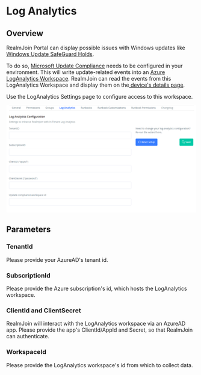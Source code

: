 # Log Analytics

## Overview

RealmJoin Portal can display possible issues with Windows updates like [Windows Update SafeGuard Holds](https://docs.microsoft.com/en-us/windows/deployment/update/safeguard-holds).

To do so, [Microsoft Update Compliance](https://docs.microsoft.com/en-us/windows/deployment/update/update-compliance-get-started) needs to be configured in your environment. This will write update-related events into an [Azure LogAnalytics Workspace](https://docs.microsoft.com/en-us/azure/azure-monitor/logs/log-analytics-overview). RealmJoin can read the events from this LogAnalytics Workspace and display them on the[ device's details page](../user-group-device-management/device-list/device-details.md).

Use the LogAnalytics Settings page to configure access to this workspace.&#x20;

![Log Analytics Settings](<../.gitbook/assets/image (10) (1) (1).png>)

## Parameters

### TenantId

Please provide your AzureAD's tenant id.

### SubscriptionId

Please provide the Azure subscription's id, which hosts the LogAnalytics workspace.

### ClientId and ClientSecret

RealmJoin will interact with the LogAnalytics workspace via an AzureAD app. Please provide the app's ClientId/AppId and Secret, so that RealmJoin can authenticate.

### WorkspaceId

Please provide the LogAnalytics workspace's id from which to collect data.

